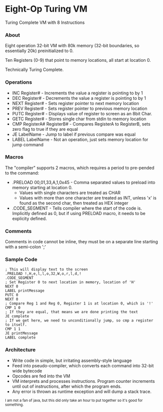 # Eight-Op Turing VM
Turing Complete VM with 8 Instructions

### About
Eight operation 32-bit VM with 80k memory (32-bit boundaries, so essentially 20k) preinitialized to 0.

Ten Registers (0-9) that point to memory locations, all start at location 0.

Technically Turing Complete.

### Operations
* INC Register# - Increments the value a register is pointing to by 1
* DEC Register# - Decrements the value a register is pointing to by 1
* NEXT Register# - Sets register pointer to next memory location
* PREV Register# - Sets register pointer to previous memory location
* PUTC Register# - Displays value of register to screen as an 8bit Char.
* GETC Register# - Stores single char from stdin to memory location
* CMP RegisterA# RegisterB# - Compares RegisterA to RegisterB, sets zero flag to true if they are equal
* JE LabelName - Jump to label if previous compare was equal
* LABEL LabelName - Not an operation, just sets memory location for jump command

### Macros
The "compiler" supports 2 macros, which requires a period to pre-pended to the command:
* .PRELOAD 00,01,33,A,1,0x45 - Comma separated values to preload into memory starting at location 0.
  * Values with single characters are treated as CHAR
  * Values with more than one character are treated as INT, unless 'x' is found as the second char, then treated as HEX integer
* .CODE_SEGMENT - Tells compiler where the start of the code is. Implicitly defined as 0, but if using PRELOAD macro, it needs to be explicity defined.

### Comments
Comments in code cannot be inline, they must be on a separate line starting with a semi-colon ';'

### Sample Code
```
; This will display text to the screen
.PRELOAD !,H,e,l,l,o,32,W,o,r,l,d,!
.CODE_SEGMENT
; Set Register 0 to next location in memory, location of 'H'
NEXT 0
LABEL printMessage
PUTC 0
NEXT 0
; Compare Reg 1 and Reg 0, Register 1 is at location 0, which is '!'
CMP 1 0
; If they are equal, that means we are done printing the text
JE complete
; If we get here, we need to unconditionally jump, so cmp a register to itself.
CMP 1 1
JE printMessage
LABEL complete
```

### Architecture
* Write code in simple, but irritating assembly-style language
* Feed into pseudo-compiler, which converts each command into 32-bit wide bytecode
* Opcodes are fed into the VM
* VM interprets and processes instructions. Program counter increments until out of instructions, after which the program ends.
* Any error is thrown as runtime exception and will dump a stack trace.

<sub>I am not a fan of java, but this did only take an hour to put together so it's good for something.</sub>
